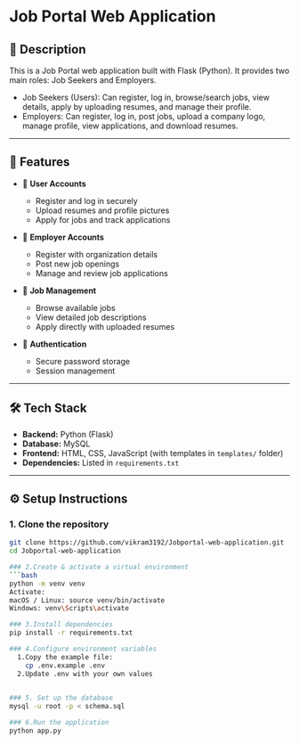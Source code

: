 # Job Portal Web Application

## 📌 Description
This is a Job Portal web application built with Flask (Python).
It provides two main roles: Job Seekers and Employers.
- Job Seekers (Users): Can register, log in, browse/search jobs, view details, apply by uploading resumes, and manage their profile.
- Employers: Can register, log in, post jobs, upload a company logo, manage profile, view applications, and download resumes.

---

## 🚀 Features

- 👤 **User Accounts**
  - Register and log in securely
  - Upload resumes and profile pictures
  - Apply for jobs and track applications

- 🏢 **Employer Accounts**
  - Register with organization details
  - Post new job openings
  - Manage and review job applications

- 💼 **Job Management**
  - Browse available jobs
  - View detailed job descriptions
  - Apply directly with uploaded resumes

- 🔐 **Authentication**
  - Secure password storage
  - Session management

---

## 🛠️ Tech Stack

- **Backend:** Python (Flask)
- **Database:** MySQL
- **Frontend:** HTML, CSS, JavaScript (with templates in `templates/` folder)
- **Dependencies:** Listed in `requirements.txt`

---

## ⚙️ Setup Instructions

### 1. Clone the repository
```bash
git clone https://github.com/vikram3192/Jobportal-web-application.git
cd Jobportal-web-application

### 2.Create & activate a virtual environment
```bash
python -m venv venv
Activate:
macOS / Linux: source venv/bin/activate
Windows: venv\Scripts\activate

### 3.Install dependencies
pip install -r requirements.txt

### 4.Configure environment variables
  1.Copy the example file:  
    cp .env.example .env
  2.Update .env with your own values
 

### 5. Set up the database
mysql -u root -p < schema.sql

### 6.Run the application
python app.py
